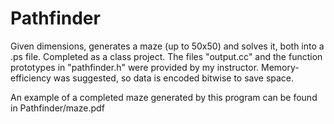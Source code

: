 # Pathfinder
Given dimensions, generates a maze (up to 50x50) and solves it, both into a .ps file. Completed as a class project. The files "output.cc" and the function prototypes in "pathfinder.h" were provided by my instructor. 
Memory-efficiency was suggested, so data is encoded bitwise to save space.

An example of a completed maze generated by this program can be found in Pathfinder/maze.pdf
